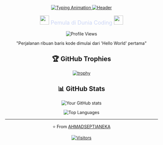 <div align="center">
  
  <!-- Animated Header with Gradient Text -->
  <a href="#">
    <img src="https://readme-typing-svg.demolab.com?font=Fira+Code&weight=600&size=28&duration=3000&pause=500&color=64FFDA&background=0D111700&center=true&vCenter=true&width=500&height=80&lines=HELLO%20I'M%20EKA;FULL-STACK%20DEVELOPER;TECH%20ENTHUSIAST" alt="Typing Animation" />
  </a>
  <a href="your-portfolio-link">
    <img src="https://media2.giphy.com/media/v1.Y2lkPTc5MGI3NjExang3djgwYTU4MmN6azg1ZXNtNDU1NXk0aGlsOTBteDZzbjR1aWdpZSZlcD12MV9pbnRlcm5hbF9naWZfYnlfaWQmY3Q9Zw/jBOOXxSJfG8kqMxT11/giphy.gif" alt="Header"/>
  </a>
</div>
  <div align="center">

<p style="color: #CCD6F6; font-size: 18px;">
    <img src="https://media.giphy.com/media/VgCDAzcKvsR6OM0uWg/giphy.gif" width="30"> 
    Pemula di Dunia Coding 
    <img src="https://media.giphy.com/media/KzJkzjggfGN5Py6nkT/giphy.gif" width="30">
</p>

![Profile Views](https://komarev.com/ghpvc/?username=AHMADSEPTIANEKA&color=64FFDA)

"Perjalanan ribuan baris kode dimulai dari 'Hello World' pertama"

## 🏆 GitHub Trophies

[![trophy](https://github-profile-trophy.vercel.app/?username=AHMADSEPTIANEKA&theme=onedark&row=1&column=7)](https://github.com/ryo-ma/github-profile-trophy)

## 📊 GitHub Stats

![Your GitHub stats](https://github-readme-stats.vercel.app/api?username=AHMADSEPTIANEKA&show_icons=true&theme=radical&include_all_commits=true)

![Top Languages](https://github-readme-stats.vercel.app/api/top-langs/?username=AHMADSEPTIANEKA&layout=compact&theme=radical&langs_count=6)

---

⭐️ From [AHMADSEPTIANEKA](https://github.com/AHMADSEPTIANEKA)

[![Visitors](https://visitor-badge.laobi.icu/badge?page_id=AHMADSEPTIANEKA.AHMADSEPTIANEKA)](https://github.com/AHMADSEPTIANEKA)

</div>

